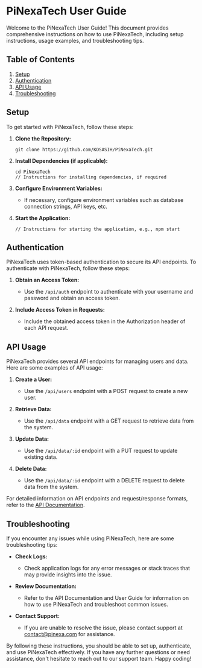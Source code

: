 # PiNexaTech User Guide

Welcome to the PiNexaTech User Guide! This document provides comprehensive instructions on how to use PiNexaTech, including setup instructions, usage examples, and troubleshooting tips.

## Table of Contents

1. [Setup](#setup)
2. [Authentication](#authentication)
3. [API Usage](#api-usage)
4. [Troubleshooting](#troubleshooting)

## Setup <a name="setup"></a>

To get started with PiNexaTech, follow these steps:

1. **Clone the Repository:**
   ```
   git clone https://github.com/KOSASIH/PiNexaTech.git
   ```

2. **Install Dependencies (if applicable):**
   ```
   cd PiNexaTech
   // Instructions for installing dependencies, if required
   ```

3. **Configure Environment Variables:**
   - If necessary, configure environment variables such as database connection strings, API keys, etc.

4. **Start the Application:**
   ```
   // Instructions for starting the application, e.g., npm start
   ```

## Authentication <a name="authentication"></a>

PiNexaTech uses token-based authentication to secure its API endpoints. To authenticate with PiNexaTech, follow these steps:

1. **Obtain an Access Token:**
   - Use the `/api/auth` endpoint to authenticate with your username and password and obtain an access token.
   
2. **Include Access Token in Requests:**
   - Include the obtained access token in the Authorization header of each API request.

## API Usage <a name="api-usage"></a>

PiNexaTech provides several API endpoints for managing users and data. Here are some examples of API usage:

1. **Create a User:**
   - Use the `/api/users` endpoint with a POST request to create a new user.
   
2. **Retrieve Data:**
   - Use the `/api/data` endpoint with a GET request to retrieve data from the system.
   
3. **Update Data:**
   - Use the `/api/data/:id` endpoint with a PUT request to update existing data.
   
4. **Delete Data:**
   - Use the `/api/data/:id` endpoint with a DELETE request to delete data from the system.

For detailed information on API endpoints and request/response formats, refer to the [API Documentation](API_Documentation.md).

## Troubleshooting <a name="troubleshooting"></a>

If you encounter any issues while using PiNexaTech, here are some troubleshooting tips:

- **Check Logs:**
  - Check application logs for any error messages or stack traces that may provide insights into the issue.
  
- **Review Documentation:**
  - Refer to the API Documentation and User Guide for information on how to use PiNexaTech and troubleshoot common issues.
  
- **Contact Support:**
  - If you are unable to resolve the issue, please contact support at [contact@pinexa.com](mailto:contact@pinexa.com) for assistance.

By following these instructions, you should be able to set up, authenticate, and use PiNexaTech effectively. If you have any further questions or need assistance, don't hesitate to reach out to our support team. Happy coding!
